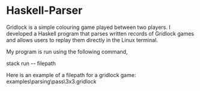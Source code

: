 # Haskell-Parser
Gridlock is a simple colouring game played between two players. I developed a Haskell program that parses written records of Gridlock games and allows users to replay them directly in the Linux terminal.

My program is run using the following command,

stack run -- filepath

Here is an example of a filepath for a gridlock game: examples\parsing\pass\3x3.gridlock
 
